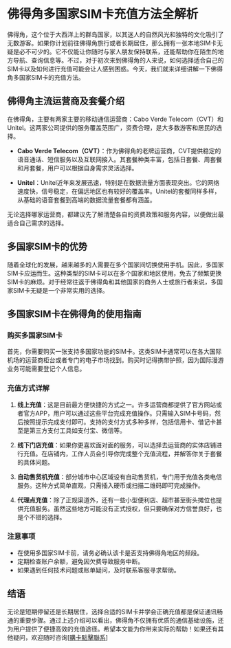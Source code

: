# 佛得角多国家SIM卡充值方法全解析

佛得角，这个位于大西洋上的群岛国家，以其迷人的自然风光和独特的文化吸引了无数游客。如果你计划前往佛得角旅行或者长期居住，那么拥有一张本地SIM卡无疑是必不可少的。它不仅能让你随时与家人朋友保持联系，还能帮助你在陌生的地方导航、查询信息等。不过，对于初次来到佛得角的人来说，如何选择适合自己的SIM卡以及如何进行充值可能会让人感到困惑。今天，我们就来详细讲解一下佛得角多国家SIM卡的充值方法。

## 佛得角主流运营商及套餐介绍

在佛得角，主要有两家主要的移动通信运营商：Cabo Verde Telecom（CVT）和Unitel。这两家公司提供的服务覆盖范围广，资费合理，是大多数游客和居民的选择。

- **Cabo Verde Telecom（CVT）**：作为佛得角的老牌运营商，CVT提供稳定的语音通话、短信服务以及互联网接入。其套餐种类丰富，包括日套餐、周套餐和月套餐，用户可以根据自身需求灵活选择。
  
- **Unitel**：Unitel近年来发展迅速，特别是在数据流量方面表现突出。它的网络速度快，信号稳定，在偏远地区也有较好的覆盖率。Unitel的套餐同样多样，从基础的语音套餐到高端的数据流量套餐都有涵盖。

无论选择哪家运营商，都建议先了解清楚各自的资费政策和服务内容，以便做出最适合自己需求的选择。

## 多国家SIM卡的优势

随着全球化的发展，越来越多的人需要在多个国家间切换使用手机。因此，多国家SIM卡应运而生。这种类型的SIM卡可以在多个国家和地区使用，免去了频繁更换SIM卡的麻烦。对于经常往返于佛得角和其他国家的商务人士或旅行者来说，多国家SIM卡无疑是一个非常实用的选择。

## 多国家SIM卡在佛得角的使用指南

### 购买多国家SIM卡

首先，你需要购买一张支持多国家功能的SIM卡。这类SIM卡通常可以在各大国际机场的运营商柜台或者专门的电子市场找到。购买时记得携带护照，因为国际漫游业务可能需要登记个人信息。

### 充值方式详解

1. **线上充值**：这是目前最方便快捷的方式之一。许多运营商都提供了官方网站或者官方APP，用户可以通过这些平台完成充值操作。只需输入SIM卡号码，然后按照提示完成支付即可。支持的支付方式多种多样，包括信用卡、借记卡甚至是第三方支付工具如支付宝、微信等。

2. **线下门店充值**：如果你更喜欢面对面的服务，可以选择去运营商的实体店铺进行充值。在店铺内，工作人员会引导你完成整个充值流程，并解答你关于套餐的具体问题。

3. **自动售货机充值**：部分城市中心区域设有自动售货机，专门用于充值各类电信服务。这种方式简单直观，只需插入硬币或扫描二维码即可完成操作。

4. **代理点充值**：除了正规渠道外，还有一些小型便利店、超市甚至街头摊位也提供充值服务。虽然这些地方可能没有正式授权，但只要确保对方信誉良好，也是个不错的选择。

### 注意事项

- 在使用多国家SIM卡前，请务必确认该卡是否支持佛得角地区的频段。
- 定期检查账户余额，避免因欠费导致服务中断。
- 如果遇到任何技术问题或账单疑问，及时联系客服寻求帮助。

## 结语

无论是短期停留还是长期居住，选择合适的SIM卡并学会正确充值都是保证通讯畅通的重要步骤。通过上述介绍可以看出，佛得角不仅拥有优质的通信基础设施，还为用户提供了便捷高效的充值途径。希望本文能为你带来实际的帮助！如果还有其他疑问，欢迎随时咨询[[購卡點擊聯系](https://t.me/s/esim1088)]